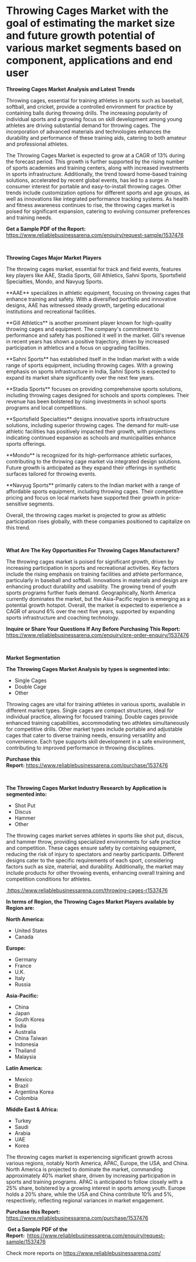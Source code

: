 <p><h1>Throwing Cages Market with the goal of estimating the market size and future growth potential of various market segments based on component, applications and end user</h1></p><p><strong>Throwing Cages Market Analysis and Latest Trends</strong></p>
<p><p>Throwing cages, essential for training athletes in sports such as baseball, softball, and cricket, provide a controlled environment for practice by containing balls during throwing drills. The increasing popularity of individual sports and a growing focus on skill development among young athletes are driving substantial demand for throwing cages. The incorporation of advanced materials and technologies enhances the durability and performance of these training aids, catering to both amateur and professional athletes.</p><p>The Throwing Cages Market is expected to grow at a CAGR of 13% during the forecast period. This growth is further supported by the rising number of sports academies and training centers, along with increased investments in sports infrastructure. Additionally, the trend toward home-based training solutions, accelerated by recent global events, has led to a surge in consumer interest for portable and easy-to-install throwing cages. Other trends include customization options for different sports and age groups, as well as innovations like integrated performance tracking systems. As health and fitness awareness continues to rise, the throwing cages market is poised for significant expansion, catering to evolving consumer preferences and training needs.</p></p>
<p><strong>Get a Sample PDF of the Report:&nbsp;</strong> <a href="https://www.reliablebusinessarena.com/enquiry/request-sample/1537476?utm_campaign=2225&utm_medium=2&utm_source=Github&utm_content=ia&utm_term=20022025&utm_id=throwing-cages">https://www.reliablebusinessarena.com/enquiry/request-sample/1537476</a></p>
<p>&nbsp;</p>
<p><strong>Throwing Cages Major Market Players</strong></p>
<p><p>The throwing cages market, essential for track and field events, features key players like AAE, Stadia Sports, Gill Athletics, Sahni Sports, Sportsfield Specialties, Mondo, and Navyug Sports. </p><p>**AAE** specializes in athletic equipment, focusing on throwing cages that enhance training and safety. With a diversified portfolio and innovative designs, AAE has witnessed steady growth, targeting educational institutions and recreational facilities. </p><p>**Gill Athletics** is another prominent player known for high-quality throwing cages and equipment. The company's commitment to performance and safety has positioned it well in the market. Gill's revenue in recent years has shown a positive trajectory, driven by increased participation in athletics and a focus on upgrading facilities.</p><p>**Sahni Sports** has established itself in the Indian market with a wide range of sports equipment, including throwing cages. With a growing emphasis on sports infrastructure in India, Sahni Sports is expected to expand its market share significantly over the next few years.</p><p>**Stadia Sports** focuses on providing comprehensive sports solutions, including throwing cages designed for schools and sports complexes. Their revenue has been bolstered by rising investments in school sports programs and local competitions.</p><p>**Sportsfield Specialties** designs innovative sports infrastructure solutions, including superior throwing cages. The demand for multi-use athletic facilities has positively impacted their growth, with projections indicating continued expansion as schools and municipalities enhance sports offerings.</p><p>**Mondo** is recognized for its high-performance athletic surfaces, contributing to the throwing cage market via integrated design solutions. Future growth is anticipated as they expand their offerings in synthetic surfaces tailored for throwing events.</p><p>**Navyug Sports** primarily caters to the Indian market with a range of affordable sports equipment, including throwing cages. Their competitive pricing and focus on local markets have supported their growth in price-sensitive segments.</p><p>Overall, the throwing cages market is projected to grow as athletic participation rises globally, with these companies positioned to capitalize on this trend.</p></p>
<p>&nbsp;</p>
<p><strong>What Are The Key Opportunities For Throwing Cages Manufacturers?</strong></p>
<p><p>The throwing cages market is poised for significant growth, driven by increasing participation in sports and recreational activities. Key factors include the rising emphasis on training facilities and athlete performance, particularly in baseball and softball. Innovations in materials and design are enhancing product durability and usability. The growing trend of youth sports programs further fuels demand. Geographically, North America currently dominates the market, but the Asia-Pacific region is emerging as a potential growth hotspot. Overall, the market is expected to experience a CAGR of around 6% over the next five years, supported by expanding sports infrastructure and coaching technology.</p></p>
<p><strong>Inquire or Share Your Questions If Any Before Purchasing This Report:</strong> <a href="https://www.reliablebusinessarena.com/enquiry/pre-order-enquiry/1537476?utm_campaign=2225&utm_medium=2&utm_source=Github&utm_content=ia&utm_term=20022025&utm_id=throwing-cages">https://www.reliablebusinessarena.com/enquiry/pre-order-enquiry/1537476</a></p>
<p>&nbsp;</p>
<p><strong>Market Segmentation</strong></p>
<p><strong>The Throwing Cages Market Analysis by types is segmented into:</strong></p>
<p><ul><li>Single Cages</li><li>Double Cage</li><li>Other</li></ul></p>
<p><p>Throwing cages are vital for training athletes in various sports, available in different market types. Single cages are compact structures, ideal for individual practice, allowing for focused training. Double cages provide enhanced training capabilities, accommodating two athletes simultaneously for competitive drills. Other market types include portable and adjustable cages that cater to diverse training needs, ensuring versatility and convenience. Each type supports skill development in a safe environment, contributing to improved performance in throwing disciplines.</p></p>
<p><strong>Purchase this Report:&nbsp;</strong><a href="https://www.reliablebusinessarena.com/purchase/1537476?utm_campaign=2225&utm_medium=2&utm_source=Github&utm_content=ia&utm_term=20022025&utm_id=throwing-cages">https://www.reliablebusinessarena.com/purchase/1537476</a></p>
<p>&nbsp;</p>
<p><strong>The Throwing Cages Market Industry Research by Application is segmented into:</strong></p>
<p><ul><li>Shot Put</li><li>Discus</li><li>Hammer</li><li>Other</li></ul></p>
<p><p>The throwing cages market serves athletes in sports like shot put, discus, and hammer throw, providing specialized environments for safe practice and competition. These cages ensure safety by containing equipment, reducing the risk of injury to spectators and nearby participants. Different designs cater to the specific requirements of each sport, considering factors such as size, material, and durability. Additionally, the market may include products for other throwing events, enhancing overall training and competition conditions for athletes.</p></p>
<p><a href="https://www.reliablebusinessarena.com/throwing-cages-r1537476?utm_campaign=2225&utm_medium=2&utm_source=Github&utm_content=ia&utm_term=20022025&utm_id=throwing-cages">&nbsp;https://www.reliablebusinessarena.com/throwing-cages-r1537476</a></p>
<p><strong>In terms of Region, the Throwing Cages Market Players available by Region are:</strong></p>
<p>
    <p> <strong> North America: </strong>
        <ul>
            <li>United States</li>
            <li>Canada</li>
        </ul>
        </p> 
    <p> <strong> Europe: </strong>
        <ul>
            <li>Germany</li>
            <li>France</li>
            <li>U.K.</li>
            <li>Italy</li>
            <li>Russia</li>
        </ul>
        </p> 
    <p> <strong> Asia-Pacific: </strong>
        <ul>
            <li>China</li>
            <li>Japan</li>
            <li>South Korea</li>
            <li>India</li>
            <li>Australia</li>
            <li>China Taiwan</li>
            <li>Indonesia</li>
            <li>Thailand</li>
            <li>Malaysia</li>
        </ul>
        </p> 
    <p> <strong> Latin America: </strong>
        <ul>
            <li>Mexico</li>
            <li>Brazil</li>
            <li>Argentina Korea</li>
            <li>Colombia</li>
        </ul>
        </p> 
    <p> <strong> Middle East & Africa: </strong>
        <ul>
            <li>Turkey</li>
            <li>Saudi</li>
            <li>Arabia</li>
            <li>UAE</li>
            <li>Korea</li>
        </ul>
    </p>
    </p>
<p><p>The throwing cages market is experiencing significant growth across various regions, notably North America, APAC, Europe, the USA, and China. North America is projected to dominate the market, commanding approximately 40% market share, driven by increasing participation in sports and training programs. APAC is anticipated to follow closely with a 25% share, bolstered by a growing interest in sports among youth. Europe holds a 20% share, while the USA and China contribute 10% and 5%, respectively, reflecting regional variances in market engagement.</p></p>
<p><strong>Purchase this Report: </strong><a href="https://www.reliablebusinessarena.com/purchase/1537476?utm_campaign=2225&utm_medium=2&utm_source=Github&utm_content=ia&utm_term=20022025&utm_id=throwing-cages">https://www.reliablebusinessarena.com/purchase/1537476</a></p>
<p>&nbsp;<strong>Get a Sample PDF of the Report:&nbsp;&nbsp;</strong><a href="https://www.reliablebusinessarena.com/enquiry/request-sample/1537476?utm_campaign=2225&utm_medium=2&utm_source=Github&utm_content=ia&utm_term=20022025&utm_id=throwing-cages">https://www.reliablebusinessarena.com/enquiry/request-sample/1537476</a></p>
<p><strong></strong></p>
<p>Check more reports on <a href="https://www.reliablebusinessarena.com/?utm_campaign=2225&utm_medium=2&utm_source=Github&utm_content=ia&utm_term=20022025&utm_id=throwing-cages">https://www.reliablebusinessarena.com/</a></p>
